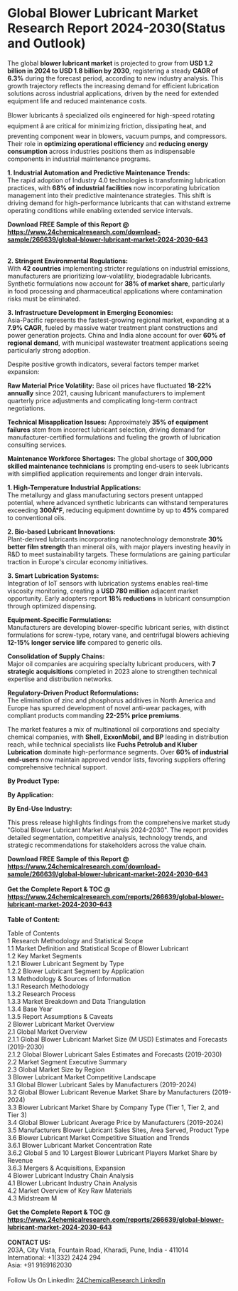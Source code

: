 <h1>Global Blower Lubricant Market Research Report 2024-2030(Status and Outlook)</h1><p>The global <strong>blower lubricant market</strong> is projected to grow from <strong>USD 1.2 billion in 2024 to USD 1.8 billion by 2030</strong>, registering a steady <strong>CAGR of 6.3%</strong> during the forecast period, according to new industry analysis. This growth trajectory reflects the increasing demand for efficient lubrication solutions across industrial applications, driven by the need for extended equipment life and reduced maintenance costs.</p><p>Blower lubricants â specialized oils engineered for high-speed rotating equipment â are critical for minimizing friction, dissipating heat, and preventing component wear in blowers, vacuum pumps, and compressors. Their role in <strong>optimizing operational efficiency</strong> and <strong>reducing energy consumption</strong> across industries positions them as indispensable components in industrial maintenance programs.</p><p><strong>1. Industrial Automation and Predictive Maintenance Trends:</strong><br>
The rapid adoption of Industry 4.0 technologies is transforming lubrication practices, with <strong>68% of industrial facilities</strong> now incorporating lubrication management into their predictive maintenance strategies. This shift is driving demand for high-performance lubricants that can withstand extreme operating conditions while enabling extended service intervals.</p><div><b>Download FREE Sample of this Report @ 
            <a href="https://www.24chemicalresearch.com/download-sample/266639/global-blower-lubricant-market-2024-2030-643">
            https://www.24chemicalresearch.com/download-sample/266639/global-blower-lubricant-market-2024-2030-643</a></b></div><br><p><strong>2. Stringent Environmental Regulations:</strong><br>
With <strong>42 countries</strong> implementing stricter regulations on industrial emissions, manufacturers are prioritizing low-volatility, biodegradable lubricants. Synthetic formulations now account for <strong>38% of market share</strong>, particularly in food processing and pharmaceutical applications where contamination risks must be eliminated.</p><p><strong>3. Infrastructure Development in Emerging Economies:</strong><br>
Asia-Pacific represents the fastest-growing regional market, expanding at a <strong>7.9% CAGR</strong>, fueled by massive water treatment plant constructions and power generation projects. China and India alone account for over <strong>60% of regional demand</strong>, with municipal wastewater treatment applications seeing particularly strong adoption.</p><p>Despite positive growth indicators, several factors temper market expansion:</p><p><strong>Raw Material Price Volatility:</strong> Base oil prices have fluctuated <strong>18-22% annually</strong> since 2021, causing lubricant manufacturers to implement quarterly price adjustments and complicating long-term contract negotiations.</p><p><strong>Technical Misapplication Issues:</strong> Approximately <strong>35% of equipment failures</strong> stem from incorrect lubricant selection, driving demand for manufacturer-certified formulations and fueling the growth of lubrication consulting services.</p><p><strong>Maintenance Workforce Shortages:</strong> The global shortage of <strong>300,000 skilled maintenance technicians</strong> is prompting end-users to seek lubricants with simplified application requirements and longer drain intervals.</p><p><strong>1. High-Temperature Industrial Applications:</strong><br>
The metallurgy and glass manufacturing sectors present untapped potential, where advanced synthetic lubricants can withstand temperatures exceeding <strong>300Â°F</strong>, reducing equipment downtime by up to <strong>45%</strong> compared to conventional oils.</p><p><strong>2. Bio-based Lubricant Innovations:</strong><br>
Plant-derived lubricants incorporating nanotechnology demonstrate <strong>30% better film strength</strong> than mineral oils, with major players investing heavily in R&amp;D to meet sustainability targets. These formulations are gaining particular traction in Europe's circular economy initiatives.</p><p><strong>3. Smart Lubrication Systems:</strong><br>
Integration of IoT sensors with lubrication systems enables real-time viscosity monitoring, creating a <strong>USD 780 million</strong> adjacent market opportunity. Early adopters report <strong>18% reductions</strong> in lubricant consumption through optimized dispensing.</p><p><strong>Equipment-Specific Formulations:</strong><br>
	Manufacturers are developing blower-specific lubricant series, with distinct formulations for screw-type, rotary vane, and centrifugal blowers achieving <strong>12-15% longer service life</strong> compared to generic oils.</p><p><strong>Consolidation of Supply Chains:</strong><br>
	Major oil companies are acquiring specialty lubricant producers, with <strong>7 strategic acquisitions</strong> completed in 2023 alone to strengthen technical expertise and distribution networks.</p><p><strong>Regulatory-Driven Product Reformulations:</strong><br>
	The elimination of zinc and phosphorus additives in North America and Europe has spurred development of novel anti-wear packages, with compliant products commanding <strong>22-25% price premiums</strong>.</p><p>The market features a mix of multinational oil corporations and specialty chemical companies, with <strong>Shell, ExxonMobil, and BP</strong> leading in distribution reach, while technical specialists like <strong>Fuchs Petrolub and Kluber Lubrication</strong> dominate high-performance segments. Over <strong>60% of industrial end-users</strong> now maintain approved vendor lists, favoring suppliers offering comprehensive technical support.</p><p><strong>By Product Type:</strong></p><p><strong>By Application:</strong></p><p><strong>By End-Use Industry:</strong></p><p>This press release highlights findings from the comprehensive market study "Global Blower Lubricant Market Analysis 2024-2030". The report provides detailed segmentation, competitive analysis, technology trends, and strategic recommendations for stakeholders across the value chain.</p><div><b>Download FREE Sample of this Report @ 
            <a href="https://www.24chemicalresearch.com/download-sample/266639/global-blower-lubricant-market-2024-2030-643">
            https://www.24chemicalresearch.com/download-sample/266639/global-blower-lubricant-market-2024-2030-643</a></b></div><br><div><b>Get the Complete Report & TOC @ 
            <a href="https://www.24chemicalresearch.com/reports/266639/global-blower-lubricant-market-2024-2030-643">
            https://www.24chemicalresearch.com/reports/266639/global-blower-lubricant-market-2024-2030-643</a></b></div><br>
            <b>Table of Content:</b><p>Table of Contents<br />
1 Research Methodology and Statistical Scope<br />
1.1 Market Definition and Statistical Scope of Blower Lubricant<br />
1.2 Key Market Segments<br />
1.2.1 Blower Lubricant Segment by Type<br />
1.2.2 Blower Lubricant Segment by Application<br />
1.3 Methodology & Sources of Information<br />
1.3.1 Research Methodology<br />
1.3.2 Research Process<br />
1.3.3 Market Breakdown and Data Triangulation<br />
1.3.4 Base Year<br />
1.3.5 Report Assumptions & Caveats<br />
2 Blower Lubricant Market Overview<br />
2.1 Global Market Overview<br />
2.1.1 Global Blower Lubricant Market Size (M USD) Estimates and Forecasts (2019-2030)<br />
2.1.2 Global Blower Lubricant Sales Estimates and Forecasts (2019-2030)<br />
2.2 Market Segment Executive Summary<br />
2.3 Global Market Size by Region<br />
3 Blower Lubricant Market Competitive Landscape<br />
3.1 Global Blower Lubricant Sales by Manufacturers (2019-2024)<br />
3.2 Global Blower Lubricant Revenue Market Share by Manufacturers (2019-2024)<br />
3.3 Blower Lubricant Market Share by Company Type (Tier 1, Tier 2, and Tier 3)<br />
3.4 Global Blower Lubricant Average Price by Manufacturers (2019-2024)<br />
3.5 Manufacturers Blower Lubricant Sales Sites, Area Served, Product Type<br />
3.6 Blower Lubricant Market Competitive Situation and Trends<br />
3.6.1 Blower Lubricant Market Concentration Rate<br />
3.6.2 Global 5 and 10 Largest Blower Lubricant Players Market Share by Revenue<br />
3.6.3 Mergers & Acquisitions, Expansion<br />
4 Blower Lubricant Industry Chain Analysis<br />
4.1 Blower Lubricant Industry Chain Analysis<br />
4.2 Market Overview of Key Raw Materials<br />
4.3 Midstream M</p><div><b>Get the Complete Report & TOC @ 
            <a href="https://www.24chemicalresearch.com/reports/266639/global-blower-lubricant-market-2024-2030-643">
            https://www.24chemicalresearch.com/reports/266639/global-blower-lubricant-market-2024-2030-643</a></b></div><br><b>CONTACT US:</b><br>
            203A, City Vista, Fountain Road, Kharadi, Pune, India - 411014<br>
            International: +1(332) 2424 294<br>
            Asia: +91 9169162030 <br><br>
            Follow Us On LinkedIn: <a href="https://www.linkedin.com/company/24chemicalresearch/">24ChemicalResearch LinkedIn</a>